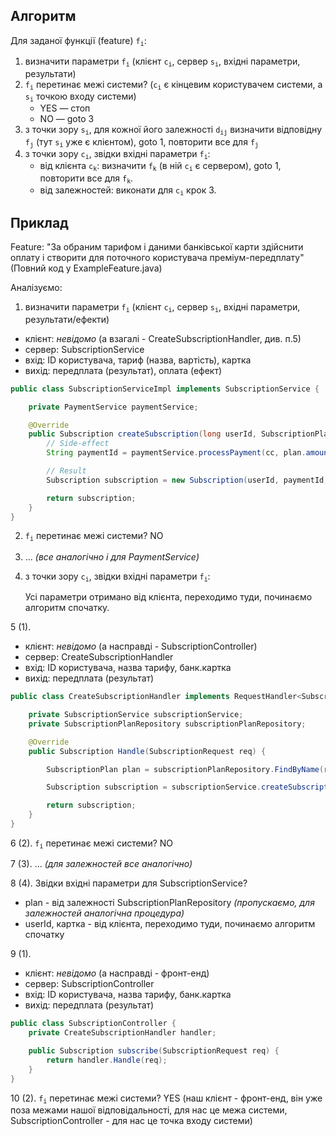 
## Алгоритм ##

Для заданої функції (feature) <code>f<sub>i</sub></code>:
1. визначити параметри <code>f<sub>i</sub></code> (клієнт <code>c<sub>i</sub></code>, сервер <code>s<sub>i</sub></code>, вхідні параметри, результати)
2. <code>f<sub>i</sub></code> перетинає межі системи? (<code>c<sub>i</sub></code> є кінцевим користувачем системи, а <code>s<sub>i</sub></code> точкою входу системи)
    - YES — стоп
    - NO — goto 3
3. з точки зору <code>s<sub>i</sub></code>, для кожної його залежності <code>d<sub>ij</sub></code> визначити відповідну <code>f<sub>j</sub></code> (тут <code>s<sub>i</sub></code> уже є клієнтом), goto 1, повторити все для <code>f<sub>j</sub></code>
4. з точки зору <code>c<sub>i</sub></code>, звідки вхідні параметри <code>f<sub>i</sub></code>:
    - від клієнта <code>c<sub>k</sub></code>: визначити <code>f<sub>k</sub></code> (в ній <code>c<sub>i</sub></code> є сервером), goto 1, повторити все для <code>f<sub>k</sub></code>. 
    - від залежностей: виконати для <code>c<sub>i</sub></code> крок 3.

## Приклад ##

Feature: "За обраним тарифом і даними банківської карти здійснити оплату і створити для поточного користувача преміум-передплату"
(Повний код у ExampleFeature.java)

Аналізуємо:

1. визначити параметри <code>f<sub>i</sub></code> (клієнт <code>c<sub>i</sub></code>, сервер <code>s<sub>i</sub></code>, вхідні параметри, результати/ефекти)
- клієнт: _невідомо_ (а взагалі - CreateSubscriptionHandler, див. п.5)
- сервер: SubscriptionService
- вхід: ID користувача, тариф (назва, вартість), картка
- вихід: передплата (результат), оплата (ефект)

```java
public class SubscriptionServiceImpl implements SubscriptionService {

    private PaymentService paymentService;

    @Override
    public Subscription createSubscription(long userId, SubscriptionPlan plan, CreditCardInfo cc) {
        // Side-effect
        String paymentId = paymentService.processPayment(cc, plan.amount); 

        // Result
        Subscription subscription = new Subscription(userId, paymentId, plan.name, new Date());

        return subscription; 
    }
}
```

2. <code>f<sub>i</sub></code> перетинає межі системи?
NO

3. ... _(все аналогічно і для PaymentService)_

4. з точки зору <code>c<sub>i</sub></code>, звідки вхідні параметри <code>f<sub>i</sub></code>:
    
    Усі параметри отримано від клієнта, переходимо туди, починаємо алгоритм спочатку.

5 (1). 

- клієнт: _невідомо_ (а насправді - SubscriptionController)
- сервер: CreateSubscriptionHandler
- вхід: ID користувача, назва тарифу, банк.картка
- вихід: передплата (результат)

```java
public class CreateSubscriptionHandler implements RequestHandler<SubscriptionRequest, Subscription> {

    private SubscriptionService subscriptionService;
    private SubscriptionPlanRepository subscriptionPlanRepository;

    @Override
    public Subscription Handle(SubscriptionRequest req) {

        SubscriptionPlan plan = subscriptionPlanRepository.FindByName(req.plan);

        Subscription subscription = subscriptionService.createSubscription(req.userId, plan, req.cc);

        return subscription;
    }
}
```

6 (2). <code>f<sub>i</sub></code> перетинає межі системи?
NO

7 (3). ... _(для залежностей все аналогічно)_

8 (4). Звідки вхідні параметри для SubscriptionService?
- plan - від залежності SubscriptionPlanRepository _(пропускаємо, для залежностей аналогічна процедура)_
- userId, картка - від клієнта, переходимо туди, починаємо алгоритм спочатку

9 (1). 
- клієнт: _невідомо_ (а насправді - фронт-енд)
- сервер: SubscriptionController
- вхід: ID користувача, назва тарифу, банк.картка
- вихід: передплата (результат)

```java 
public class SubscriptionController {
    private CreateSubscriptionHandler handler;

    public Subscription subscribe(SubscriptionRequest req) {
        return handler.Handle(req);
    }
}
```

10 (2). <code>f<sub>i</sub></code> перетинає межі системи?
YES (наш клієнт - фронт-енд, він уже поза межами нашої відповідальності, для нас це межа системи, SubscriptionController - для нас це точка входу системи)
